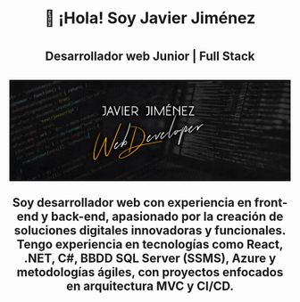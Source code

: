 <div align="center">

  <h1>👋 ¡Hola! Soy Javier Jiménez<h1>
  <h2>Desarrollador web Junior | Full Stack<h2>
  
  ![Banner](https://github.com/JaviJimenezFernandez/JaviJimenezFernandez/blob/main/BannerGithub.jpg)
  
  <p>Soy desarrollador web con experiencia en front-end y back-end, apasionado por la creación de soluciones digitales innovadoras y funcionales.
  Tengo experiencia en tecnologías como React, .NET, C#, BBDD SQL Server (SSMS), Azure y metodologías ágiles, con proyectos enfocados en arquitectura MVC y CI/CD.<p>

</div>

